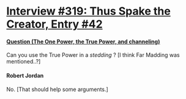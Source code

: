 # [Interview #319: Thus Spake the Creator, Entry #42](https://www.theoryland.com/intvmain.php?i=319#42)

#### [Question (The One Power, the True Power, and channeling)](http://www.oocities.org/area51/stargate/8513/creator-op-tp.htm)

Can you use the True Power in a
*stedding*
? [I think Far Madding was mentioned..?]

#### Robert Jordan

No. [That should help some arguments.]

